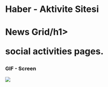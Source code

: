 # Haber - Aktivite Sitesi

<h1>News Grid/h1>

social activities pages.

<h3> GIF - Screen</h3>

![](screen.gif)